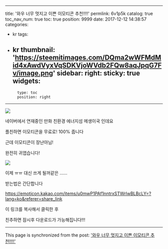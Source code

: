 
---
title: '와우 너무 멋지고 이쁜 이모티콘 추천!!!!'
permlink: 6v1p5k
catalog: true
toc_nav_num: true
toc: true
position: 9999
date: 2017-12-12 14:38:57
categories:
- kr
tags:
- kr
thumbnail: 'https://steemitimages.com/DQma2wWFMdMid4xAwdVyxVqSDKVjoWVdb2FQw8aqJpqG7Fv/image.png'
sidebar:
    right:
        sticky: true
widgets:
    -
        type: toc
        position: right
---


![](https://steemitimages.com/DQma2wWFMdMid4xAwdVyxVqSDKVjoWVdb2FQw8aqJpqG7Fv/image.png)

네이버에서 연재중인 만화 친환경 에너지섬 메생이국 인데요

플친하면 이모티콘을 무료로! 100% 줍니다

근데 이모티콘이 장난아님!

완전히 귀엽습니다!

![](https://steemitimages.com/DQmNPoCk98TniiKv521ADE7kUp3sYAZNcwVb3GTN7YmhtZG/image.png)

이제 ㅠㅠ 대신 쓰게 될꺼같은 ......




받는법은 간단합니다

https://emoticon.kakao.com/items/u0mwP1PAf1nntrxSTWrlwBLBcLY=?lang=ko&referer=share_link

이 링크를 복사해서 클릭한 후

친추하면 잠시후 다운로드가 가능해집니다!!!

- - -

This page is synchronized from the post: ['와우 너무 멋지고 이쁜 이모티콘 추천!!!!'](https://steemit.com/@virus707/6v1p5k)

